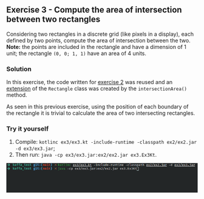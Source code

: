 ## Exercise 3 - Compute the area of intersection between two rectangles

Considering two rectangles in a discrete grid (like pixels in a display), each defined by two points, compute the area of intersection between the two.
**Note:** the points are included in the rectangle and have a dimension of 1 unit; the rectangle `(0, 0; 1, 1)` have an area of 4 units.

### Solution

In this exercise, the code written for [exercise 2](../ex2) was reused and an [extension](https://kotlinlang.org/docs/extensions.html) of the `Rectangle` class was created by the `intersectionArea()` method.

As seen in this previous exercise, using the position of each boundary of the rectangle it is trivial to calculate the area of two intersecting rectangles.

### Try it yourself

1. Compile: `kotlinc ex3/ex3.kt -include-runtime -classpath ex2/ex2.jar -d ex3/ex3.jar`;
2. Then run: `java -cp ex3/ex3.jar:ex2/ex2.jar ex3.Ex3Kt`.

![example](example.gif)